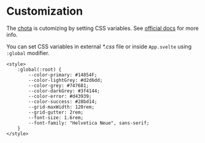 # Customization

The [chota](https://jenil.github.io/chota/) is cutomizing by setting CSS variables. See [official docs](https://jenil.github.io/chota/#customizing) for more info.

You can set CSS variables in external _*.css_ file or inside `App.svelte` using `:global` modifier.

```svelte
<style>
    :global(:root) {
        --color-primary: #14854F;
        --color-lightGrey: #d2d6dd;
        --color-grey: #747681;
        --color-darkGrey: #3f4144;
        --color-error: #d43939;
        --color-success: #28bd14;
        --grid-maxWidth: 120rem;
        --grid-gutter: 2rem;
        --font-size: 1.6rem;
        --font-family: "Helvetica Neue", sans-serif;
    }
</style>
```